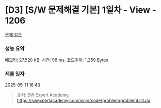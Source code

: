 # [D3] [S/W 문제해결 기본] 1일차 - View - 1206 

[문제 링크](https://swexpertacademy.com/main/code/problem/problemDetail.do?contestProbId=AV134DPqAA8CFAYh) 

### 성능 요약

메모리: 27,520 KB, 시간: 96 ms, 코드길이: 1,259 Bytes

### 제출 일자

2025-05-11 16:43



> 출처: SW Expert Academy, https://swexpertacademy.com/main/code/problem/problemList.do